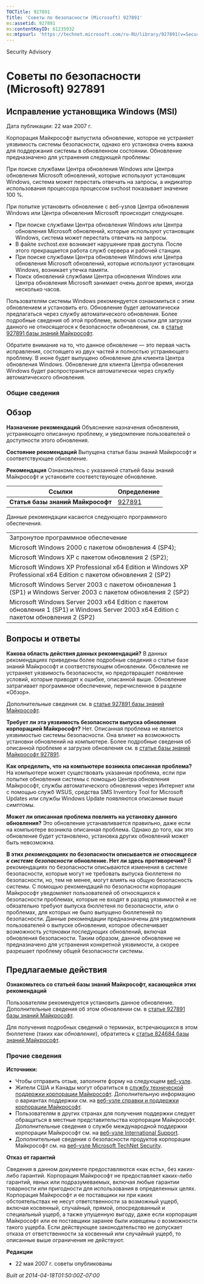 ```yaml
---
TOCTitle: 927891
Title: 'Советы по безопасности (Microsoft) 927891'
ms:assetid: 927891
ms:contentKeyID: 61235932
ms:mtpsurl: 'https://technet.microsoft.com/ru-RU/library/927891(v=Security.10)'
---
```


Security Advisory

Советы по безопасности (Microsoft) 927891
=========================================

Исправление установщика Windows (MSI)
-------------------------------------

Дата публикации: 22 мая 2007 г.

Корпорация Майкрософт выпустила обновление, которое не устраняет уязвимость системы безопасности, однако его установка очень важна для поддержания системы в обновленном состоянии. Обновление предназначено для устранения следующей проблемы:

При поиске службами Центра обновления Windows или Центра обновления Microsoft обновлений, которые используют установщик Windows, система может перестать отвечать на запросы, а индикатор использования процессора процессом svchost показывает значение 100 %.

При попытке установить обновление с веб-узлов Центра обновления Windows или Центра обновления Microsoft происходит следующее.

-   При поиске службами Центра обновления Windows или Центра обновления Microsoft обновлений, которые используют установщик Windows, система может перестать отвечать на запросы.
-   В файле svchost.exe возникает нарушение прав доступа. После этого прекращается работа служб сервера и рабочей станции.
-   При поиске службами Центра обновления Windows или Центра обновления Microsoft обновлений, которые используют установщик Windows, возникает утечка памяти.
-   Поиск обновлений службами Центра обновления Windows или Центра обновления Microsoft занимает очень долгое время, иногда несколько часов.

Пользователям системы Windows рекомендуется ознакомиться с этим обновлением и установить его. Обновление будет автоматически предлагаться через службу автоматического обновления. Более подробные сведения об этой проблеме, включая ссылки для загрузки данного не относящегося к безопасности обновления, см. в [статье 927891 базы знаний Майкрософт](http://support.microsoft.com/kb/927891).

Обратите внимание на то, что данное обновление — это первая часть исправления, состоящего из двух частей и полностью устраняющего проблему. В июне будет выпущено обновление для клиента Центра обновления Windows. Обновление для клиента Центра обновления Windows будет распространяться автоматически через службу автоматического обновления.

### Общие сведения

Обзор
-----

<span></span>
**Назначение рекомендаций** Объяснение назначения обновления, устраняющего описанную проблему, и уведомление пользователей о доступности этого обновления.

**Состояние рекомендаций** Выпущена статья базы знаний Майкрософт и соответствующее обновление.

**Рекомендация** Ознакомьтесь с указанной статьей базы знаний Майкрософт и установите соответствующее обновление.

| Ссылки                            | Определение                                      |
|-----------------------------------|--------------------------------------------------|
| **Статья базы знаний Майкрософт** | [927891](http://support.microsoft.com/kb/927891) |

Данные рекомендации касаются следующего программного обеспечения.

|                                                                                                                                       |
|---------------------------------------------------------------------------------------------------------------------------------------|
| Затронутое программное обеспечение                                                                                                    |
| Microsoft Windows 2000 с пакетом обновления 4 (SP4);                                                                                  |
| Microsoft Windows XP с пакетом обновления 2 (SP2);                                                                                    |
| Microsoft Windows XP Professional x64 Edition и Windows XP Professional x64 Edition с пакетом обновления 2 (SP2)                      |
| Microsoft Windows Server 2003 с пакетом обновления 1 (SP1) и Windows Server 2003 с пакетом обновления 2 (SP2)                         |
| Microsoft Windows Server 2003 x64 Edition с пакетом обновления 1 (SP1) и Windows Server 2003 x64 Edition с пакетом обновления 2 (SP2) |

Вопросы и ответы
----------------

<span></span>
**Какова область действия данных рекомендаций?**
В данных рекомендациях приведены более подробные сведения о статье базе знаний Майкрософт и соответствующем обновлении. Обновление не устраняет уязвимость безопасности, но предотвращает появление условий, которые приводят к ошибке, описанной выше. Обновление затрагивает программное обеспечение, перечисленное в разделе «Обзор».

Дополнительные сведения см. в [статье 927891 базы знаний Майкрософт](http://support.microsoft.com/kb/927891).

**Требует ли эта уязвимость безопасности выпуска обновления корпорацией Майкрософт?**
Нет. Описанная проблема не является уязвимостью системы безопасности. Она влияет на возможность установки обновлений на компьютере. Более подробные сведения об описанной проблеме и загрузке обновления см. в [статье базы знаний Майкрософт 927891](http://support.microsoft.com/kb/927891).

**Как определить, что на компьютере возникла описанная проблема?**
На компьютере может существовать указанная проблема, если при попытке обновления системы с помощью Центра обновления Майкрософт, службы автоматического обновления через Интернет или с помощью служб WSUS, средства SMS Inventory Tool for Microsoft Updates или службы Windows Update появляются описанные выше симптомы.

**Может ли описанная проблема повлиять на установку данного обновления?**
Это обновление устанавливается правильно, даже если на компьютере возникла описанная проблема. Однако до того, как это обновление будет установлено, установка других обновлений может быть невозможна.

**В этих** ***рекомендациях*** **по безопасности описывается** ***не относящееся к системе безопасности*** **обновление. Нет ли здесь противоречия?**
В рекомендациях по безопасности описываются изменения в системе безопасности, которые могут не требовать выпуска бюллетеня по безопасности, но, тем не менее, могут влиять на общую безопасность системы. С помощью рекомендаций по безопасности корпорация Майкрософт уведомляет пользователей об относящихся к безопасности проблемах, которые не входят в разряд уязвимостей и не обязательно требуют выпуска бюллетеня по безопасности, или о проблемах, для которых не было выпущено бюллетеней по безопасности. Данные рекомендации предназначены для уведомления пользователей о выпуске обновления, которое обеспечивает возможность *установки* последующих обновлений, включая обновления безопасности. Таким образом, данное обновление не предназначено для устранения конкретной уязвимости, а скорее разрешает проблему общей безопасности системы.

Предлагаемые действия
---------------------

<span></span>
**Ознакомьтесь со статьей базы знаний Майкрософт, касающейся этих рекомендаций**

Пользователям рекомендуется установить данное обновление. Дополнительные сведения об этом обновлении см. в [статье 927891 базы знаний Майкрософт](http://support.microsoft.com/kb/927891).

Для получения подробных сведений о терминах, встречающихся в этом бюллетене (таких как *обновление*), обратитесь к [статье 824684 базы знаний Майкрософт](http://support.microsoft.com/kb/824684).

### Прочие сведения

**Источники:**

-   Чтобы отправить отзыв, заполните форму на следующем [веб-узле](https://support.microsoft.com/common/survey.aspx?scid=sw;en;1257&amp;showpage=1&amp;ws=technet&amp;sd=tech).
-   Жители США и Канады могут обратиться в [службу технической поддержки корпорации Майкрософт](http://go.microsoft.com/fwlink/?linkid=21131). Дополнительную информацию о вариантах поддержки см. на [веб-узле справки и поддержки корпорации Майкрософт](http://support.microsoft.com?ln=ru).
-   Пользователям в других странах для получения поддержки следует обращаться в местные представительства корпорации Майкрософт. Дополнительные сведения о службе международной поддержки корпорации Майкрософт см. на [веб-узле International Support](http://go.microsoft.com/fwlink/?linkid=21155).
-   Дополнительные сведения о безопасности продуктов корпорации Майкрософт см. на [веб-узле Microsoft TechNet Security](http://go.microsoft.com/fwlink/?linkid=21132).

**Отказ от гарантий**

Сведения в данном документе предоставляются «как есть», без каких-либо гарантий. Корпорация Майкрософт не предоставляет каких-либо гарантий, явных или подразумеваемых, включая любые гарантии товарности или пригодности для использования в определенных целях. Корпорация Майкрософт и ее поставщики ни при каких обстоятельствах не несут ответственности за возможный ущерб, включая косвенный, случайный, прямой, опосредованный и специальный ущерб, а также упущенную выгоду, даже если корпорация Майкрософт или ее поставщики заранее были извещены о возможности такого ущерба. Если действующее законодательство не допускает отказа от ответственности за косвенный или случайный ущерб, то описанные выше ограничения не действуют.

**Редакции**

-   22 мая 2007 г. советы опубликованы

*Built at 2014-04-18T01:50:00Z-07:00*
